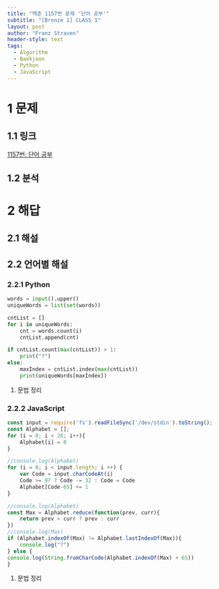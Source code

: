 ```yaml
---
title: "백준 1157번 문제 '단어 공부'"
subtitle: "[Bronze 1] CLASS 1"
layout: post
author: "Franz Straven"
header-style: text
tags:
  - Algorithm
  - Baekjoon
  - Python
  - JavaScript
---
```


# 1 문제

## 1.1 링크

[1157번: 단어 공부](https://www.acmicpc.net/problem/1157)

## 1.2 분석

# 2 해답

## 2.1 해설

## 2.2 언어별 해설

### 2.2.1 Python

```python
words = input().upper()
uniqueWords = list(set(words))

cntList = []
for i in uniqueWords:
    cnt = words.count(i)
    cntList.append(cnt)

if cntList.count(max(cntList)) > 1:
    print("?")
else:
    maxIndex = cntList.index(max(cntList))
    print(uniqueWords[maxIndex])
```

1. 문법 정리

### 2.2.2 JavaScript

```jsx
const input = require('fs').readFileSync('/dev/stdin').toString();
const Alphabet = [];
for (i = 0; i < 26; i++){
    Alphabet[i] = 0
}

//console.log(Alphabet)
for (i = 0; i < input.length; i ++) {
    var Code = input.charCodeAt(i)
    Code >= 97 ? Code -= 32 : Code = Code
    Alphabet[Code-65] += 1
} 

//console.log(Alphabet)
const Max = Alphabet.reduce(function(prev, curr){
    return prev > curr ? prev : curr
})
//console.log(Max)
if (Alphabet.indexOf(Max) != Alphabet.lastIndexOf(Max)){
    console.log("?")
} else {
console.log(String.fromCharCode(Alphabet.indexOf(Max) + 65))
}
```

1. 문법 정리